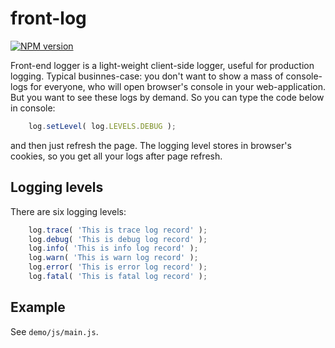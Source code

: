 # front-log
[![NPM version][npm-image]][npm-url]

Front-end logger is a light-weight client-side logger, useful for production logging.
Typical businnes-case: you don't want to show a mass of console-logs for everyone, who will open browser's console in your web-application. But you want to see these logs by demand.
So you can type the code below in console:
```javascript
    log.setLevel( log.LEVELS.DEBUG );
```
and then just refresh the page. The logging level stores in browser's cookies, so you get all your logs after page refresh.

## Logging levels

There are six logging levels:
```javascript
    log.trace( 'This is trace log record' );
    log.debug( 'This is debug log record' );
    log.info( 'This is info log record' );
    log.warn( 'This is warn log record' );
    log.error( 'This is error log record' );
    log.fatal( 'This is fatal log record' );
```

## Example

See `demo/js/main.js`.


[npm-image]: http://img.shields.io/badge/npm-v0.0.1-green.svg
[npm-url]: https://www.npmjs.org/package/front-log
